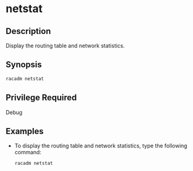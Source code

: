 # netstat

## Description

Display the routing table and network statistics.

## Synopsis

```bash
racadm netstat
```

## Privilege Required

Debug

## Examples

- To display the routing table and network statistics, type the following command:
  ```bash
  racadm netstat
  ```